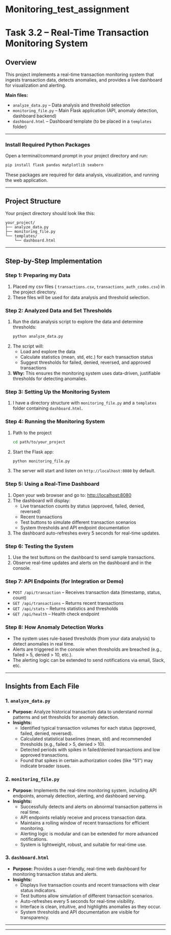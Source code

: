 # Monitoring_test_assignment 

# Task 3.2 – Real-Time Transaction Monitoring System

## Overview
This project implements a real-time transaction monitoring system that ingests transaction data, detects anomalies, and provides a live dashboard for visualization and alerting.

**Main files:**
- `analyze_data.py` – Data analysis and threshold selection
- `monitoring_file.py` – Main Flask application (API, anomaly detection, dashboard backend)
- `dashboard.html` – Dashboard template (to be placed in a `templates` folder)

---


###  Install Required Python Packages

Open a terminal/command prompt in your project directory and run:
```sh
pip install flask pandas matplotlib seaborn
```
These packages are required for data analysis, visualization, and running the web application.

---

##  Project Structure

Your project directory should look like this:
```
your_project/
├── analyze_data.py
├── monitoring_file.py 
└── templates/
    └── dashboard.html
```

---

## Step-by-Step Implementation 

### Step 1: Preparing my  Data
1. Placed my csv files ( `transactions.csv`, `transactions_auth_codes.csv`) in the project directory.
2. These files will be used for data analysis and threshold selection.

### Step 2: Analyzed Data and Set Thresholds
1. Run the data analysis script to explore the data and determine thresholds:
   ```sh
   python analyze_data.py
   ```
2. The script will:
   - Load and explore the data
   - Calculate statistics (mean, std, etc.) for each transaction status
   - Suggest thresholds for failed, denied, reversed, and approved transactions
3. **Why:** This ensures the monitoring system uses data-driven, justifiable thresholds for detecting anomalies.

### Step 3: Setting Up the Monitoring System
1. I have a directory structure  with `monitoring_file.py` and a `templates` folder containing `dashboard.html`.

### Step 4: Running the Monitoring System
1. Path to the project
   ```sh
   cd path/to/your_project
   ```
2. Start the Flask app:
   ```sh
   python monitoring_file.py
   ```
3. The server will start and listen on `http://localhost:8080` by default.

### Step 5: Using a  Real-Time Dashboard
1. Open your web browser and go to:
   [http://localhost:8080](http://localhost:8080)
2. The dashboard will display:
   - Live transaction counts by status (approved, failed, denied, reversed)
   - Recent transactions
   - Test buttons to simulate different transaction scenarios
   - System thresholds and API endpoint documentation
3. The dashboard auto-refreshes every 5 seconds for real-time updates.

### Step 6: Testing  the System
1. Use the test buttons on the dashboard to send sample transactions.
2. Observe real-time updates and alerts on the dashboard and in the console.

### Step 7: API Endpoints (for Integration or Demo)
- `POST /api/transaction` – Receives transaction data (timestamp, status, count)
- `GET /api/transactions` – Returns recent transactions
- `GET /api/stats` – Returns statistics and thresholds
- `GET /api/health` – Health check endpoint

### Step 8: How Anomaly Detection Works
- The system uses rule-based thresholds (from your data analysis) to detect anomalies in real time.
- Alerts are triggered in the console when thresholds are breached (e.g., failed > 5, denied > 10, etc.).
- The alerting logic can be extended to send notifications via email, Slack, etc.

---

## Insights from Each File

### 1. `analyze_data.py`
- **Purpose:** Analyze historical transaction data to understand normal patterns and set thresholds for anomaly detection.
- **Insights:**
  - Identified typical transaction volumes for each status (approved, failed, denied, reversed).
  - Calculated statistical baselines (mean, std) and recommended thresholds (e.g., failed > 5, denied > 10).
  - Detected periods with spikes in failed/denied transactions and low approved transactions.
  - Found that spikes in certain authorization codes (like "51") may indicate broader issues.

### 2. `monitoring_file.py`
- **Purpose:** Implements the real-time monitoring system, including API endpoints, anomaly detection, alerting, and dashboard serving.
- **Insights:**
  - Successfully detects and alerts on abnormal transaction patterns in real time.
  - API endpoints reliably receive and process transaction data.
  - Maintains a rolling window of recent transactions for efficient monitoring.
  - Alerting logic is modular and can be extended for more advanced notifications.
  - System is lightweight, robust, and suitable for real-time use.

### 3. `dashboard.html`
- **Purpose:** Provides a user-friendly, real-time web dashboard for monitoring transaction status and alerts.
- **Insights:**
  - Displays live transaction counts and recent transactions with clear status indicators.
  - Test buttons allow simulation of different transaction scenarios.
  - Auto-refreshes every 5 seconds for real-time visibility.
  - Interface is clean, intuitive, and highlights anomalies as they occur.
  - System thresholds and API documentation are visible for transparency.

---

---

